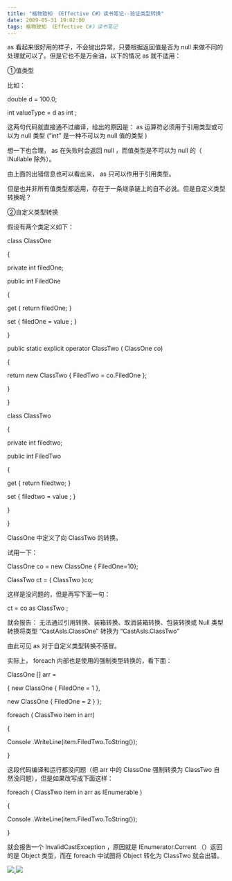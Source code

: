 ```yaml
---
title: "格物致知 《Effective C#》读书笔记--验证类型转换"
date: 2009-05-31 19:02:00
tags: 格物致知 《Effective C#》读书笔记
---
```

as  看起来很好用的样子，不会抛出异常，只要根据返回值是否为  null  来做不同的处理就可以了。但是它也不是万金油，以下的情况  as  就不适用：



①值类型



比如：



double  d = 100.0;

int  valueType = d  as  int  ;



这两句代码就直接通不过编译，给出的原因是：  as  运算符必须用于引用类型或可以为  null  类型  (“int”  是一种不可以为  null
值的类型  )



想一下也合理，  as  在失败时会返回  null  ，而值类型是不可以为  null  的（  INullable  除外）。



由上面的出错信息也可以看出来，  as  只可以作用于引用类型。



但是也并非所有值类型都适用，存在于一条继承链上的自不必说。但是自定义类型转换呢？



②自定义类型转换



假设有两个类定义如下：



class  ClassOne

{

private  int  filedOne;

public  int  FiledOne

{

get  {  return  filedOne; }

set  { filedOne =  value  ; }

}

public  static  explicit  operator  ClassTwo  (  ClassOne  co)

{

return  new  ClassTwo  { FiledTwo = co.FiledOne };

}

}

class  ClassTwo

{

private  int  filedtwo;

public  int  FiledTwo

{

get  {  return  filedtwo; }

set  { filedtwo =  value  ; }

}

}



ClassOne  中定义了向  ClassTwo  的转换。



试用一下：



ClassOne  co =  new  ClassOne  { FiledOne=10};

ClassTwo  ct = (  ClassTwo  )co;



这样是没问题的，但是再写下面一句：



ct = co  as  ClassTwo  ;



就会报告：  无法通过引用转换、装箱转换、取消装箱转换、包装转换或  Null  类型转换将类型  “CastAsIs.ClassOne”  转换为
“CastAsIs.ClassTwo”



由此可见  as  对于自定义类型转换不感冒。



实际上，  foreach  内部也是使用的强制类型转换的，看下面：



ClassOne  [] arr =

{  new  ClassOne  { FiledOne = 1 },

new  ClassOne  { FiledOne = 2 } };



foreach  (  ClassTwo  item  in  arr)

{

Console  .WriteLine(item.FiledTwo.ToString());

}



这段代码编译和运行都没问题（把  arr  中的  ClassOne  强制转换为  ClassTwo  自然没问题），但是如果改写成下面这样：



foreach  (  ClassTwo  item  in  arr  as  IEnumerable  )

{

Console  .WriteLine(item.FiledTwo.ToString());

}



就会报告一个  InvalidCastException  ，原因就是  IEnumerator.Current  （）返回的是  Object
类型，而在  foreach  中试图将  Object  转化为  ClassTwo  就会出错。





[ ![](https://profile.csdnimg.cn/5/2/5/3_cuipengfei1)
![](https://g.csdnimg.cn/static/user-reg-year/1x/11.png)
](https://blog.csdn.net/cuipengfei1)




